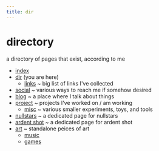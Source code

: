 ```yaml
---
title: dir
---
```


# directory

a directory of pages that exist, according to me

- [index](/)
- [dir](dir) (you are here)
	- [links](links)
	~ big list of links I've collected
- [social](social)
~ various ways to reach me if somehow desired
- [blog](blog)
~ a place where I talk about things
- [project](project)
~ projects I've worked on / am working
	- [misc](project/misc)
	~ various smaller experiments, toys, and tools
- [nullstars](/nullstars/)
~ a dedicated page for nullstars
- [ardent shot](/ardency/ardentshot/)
~ a dedicated page for ardent shot
- [art](art)
~ standalone peices of art
	- [music](art/music)
	- [games](art/game)

